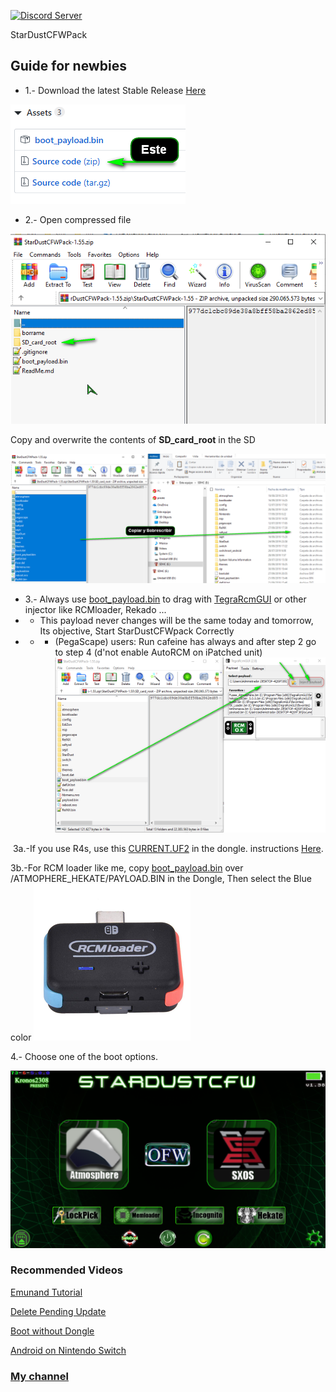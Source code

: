 <a href="https://discord.io/myrincon"> <img src = "https://discordapp.com/api/guilds/516631805621960704/embed.png" alt = "Discord Server"/> </a >

StarDustCFWPack
## Guide for newbies

* 1.- Download the latest Stable Release [Here](https://github.com/StarDustCFW/StarDustCFWPack/releases/latest) 

![alt text](borrame/12.png)

* 2.- Open compressed file

![alt text](borrame/22.png)

Copy and overwrite the contents of **SD_card_root** in the SD

![alttext](borrame/32.png)

* 3.- Always use [boot_payload.bin](https://github.com/Kronos2308/StarDustCFWPack/blob/master/borrame/boot_payload.bin?raw=true) to drag with [TegraRcmGUI](https://github.com/eliboa/TegraRcmGUI/releases/latest) or other injector like RCMloader, Rekado ...
* * This payload never changes will be the same today and tomorrow, Its objective, Start StarDustCFWpack Correctly
* * *  (PegaScape) users: Run cafeine has always and after step 2 go to step 4 (d'not enable AutoRCM on iPatched unit) 
![alt text](borrame/42.png)

 3a.-If you use R4s, use this [CURRENT.UF2](https://github.com/StarDustCFW/StarDustCFWPack/blob/master/borrame/CURRENT.UF2?raw=true) in the dongle. instructions [Here](http://bit.ly/2tLBTua).

3b.-For RCM loader like me, copy [boot_payload.bin](https://github.com/Kronos2308/StarDustCFWPack/blob/master/borrame/PAYLOAD.BIN?raw=true) over /ATMOPHERE_HEKATE/PAYLOAD.BIN in the Dongle, Then select the Blue color
<a href="https://es.aliexpress.com/item/4000406540765.html?spm=a2g0o.productlist.0.0.11af28b8SIiAsF&algo_pvid=acdccb2e-5226-4aa3-8998-908524c71a79&algo_expid=acdccb2e-5226-4aa3-8998-908524c71a79-0&btsid=bd7c91ef-0833-4837-a0df-243f0b05ce1c&ws_ab_test=searchweb0_0,searchweb201602_9,searchweb201603_53"> <img src = "borrame/LED.png" alt = "Rcm loader"/> </a >

4.- Choose one of the boot options.

![alt text](borrame/screenshot.png)

### Recommended Videos

[Emunand Tutorial](https://youtu.be/xyzpPqgWRaw)

[Delete Pending Update](https://youtu.be/SRb1joLdhD8)

[Boot without Dongle](https://youtu.be/nD-GbkGiVrs)

[Android on Nintendo Switch](https://youtu.be/_eRYFteUd0U)

### [My channel](https://www.youtube.com/channel/UC0bSZcylREueGQmCM5mksNg)
